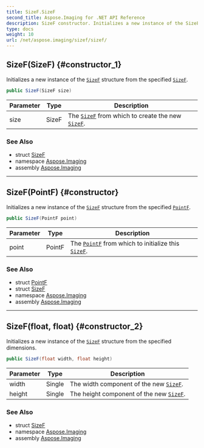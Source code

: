 ```yaml
---
title: SizeF.SizeF
second_title: Aspose.Imaging for .NET API Reference
description: SizeF constructor. Initializes a new instance of the SizeF structure from the specified SizeF
type: docs
weight: 10
url: /net/aspose.imaging/sizef/sizef/
---
```

## SizeF(SizeF) {#constructor_1}

Initializes a new instance of the [`SizeF`](../) structure from the specified [`SizeF`](../).

```csharp
public SizeF(SizeF size)
```

| Parameter | Type | Description |
| --- | --- | --- |
| size | SizeF | The [`SizeF`](../) from which to create the new [`SizeF`](../). |

### See Also

* struct [SizeF](../)
* namespace [Aspose.Imaging](../../sizef/)
* assembly [Aspose.Imaging](../../../)

---

## SizeF(PointF) {#constructor}

Initializes a new instance of the [`SizeF`](../) structure from the specified [`PointF`](../../pointf/).

```csharp
public SizeF(PointF point)
```

| Parameter | Type | Description |
| --- | --- | --- |
| point | PointF | The [`PointF`](../../pointf/) from which to initialize this [`SizeF`](../). |

### See Also

* struct [PointF](../../pointf/)
* struct [SizeF](../)
* namespace [Aspose.Imaging](../../sizef/)
* assembly [Aspose.Imaging](../../../)

---

## SizeF(float, float) {#constructor_2}

Initializes a new instance of the [`SizeF`](../) structure from the specified dimensions.

```csharp
public SizeF(float width, float height)
```

| Parameter | Type | Description |
| --- | --- | --- |
| width | Single | The width component of the new [`SizeF`](../). |
| height | Single | The height component of the new [`SizeF`](../). |

### See Also

* struct [SizeF](../)
* namespace [Aspose.Imaging](../../sizef/)
* assembly [Aspose.Imaging](../../../)


